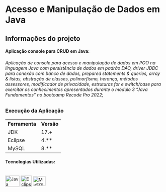 # Acesso e Manipulação de Dados em Java

## Informações do projeto


#### Aplicação console para CRUD em Java:

###### Aplicação de console para acesso e manipulação de dados em POO na linguagem Java com persistência de dados em padrão DAO, driver JDBC para conexão com banco de dados, prepared statements & queries, array & listas, abstração de classes, polimorfismo, herança, métodos assessores,  modificador de privacidade, estruturas for e switch/case para exercitar os conhecimentos apresentados durante o módulo 3 “Java Fundamentos” no bootcamp Recode Pro 2022;


### Execução da Aplicação

<table>
<tr>
	<th>Ferramenta</th>
	<th>Versão</th>
</tr>
<tr>
	<td>JDK</td>
	<td>17.+</td>
</tr>
<tr>
	<td>Eclipse</td>
	<td>4.**</td>
</tr>
<tr>
	<td>MySQL</td>
	<td>8.**</td>
</tr>
</table>


#### Tecnologias Utilizadas:  
 

<div style="display: inline_block"><br>  
<img align="center" alt="Java" height="35" width="45" src="https://cdn.icon-icons.com/icons2/2415/PNG/512/java_original_logo_icon_146458.png" />
<img align="center" alt="Eclipse" height="35" width="35" src="https://cdn.icon-icons.com/icons2/1381/PNG/512/eclipse_94656.png" />
<img align="center" alt="MySQL" height="30" width="40" src="https://cdn.jsdelivr.net/gh/devicons/devicon/icons/mysql/mysql-plain.svg" />



</div>  